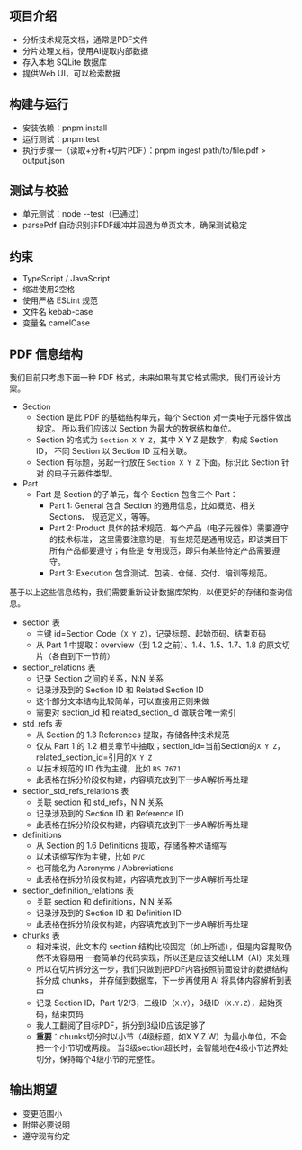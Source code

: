 项目介绍
---

- 分析技术规范文档，通常是PDF文件
- 分片处理文档，使用AI提取内部数据
- 存入本地 SQLite 数据库
- 提供Web UI，可以检索数据


构建与运行
---

- 安装依赖：pnpm install
- 运行测试：pnpm test
- 执行步骤一（读取+分析+切片PDF）：pnpm ingest path/to/file.pdf > output.json

测试与校验
---

- 单元测试：node --test（已通过）
- parsePdf 自动识别非PDF缓冲并回退为单页文本，确保测试稳定


约束
---

- TypeScript / JavaScript
- 缩进使用2空格
- 使用严格 ESLint 规范
- 文件名 kebab-case
- 变量名 camelCase


PDF 信息结构
---

我们目前只考虑下面一种 PDF 格式，未来如果有其它格式需求，我们再设计方案。

- Section
    - Section 是此 PDF 的基础结构单元，每个 Section 对一类电子元器件做出规定。
        所以我们应该以 Section 为最大的数据结构单位。
    - Section 的格式为 `Section X Y Z`，其中 X Y Z 是数字，构成 Section ID，
        不同 Section 以 Section ID 互相关联。
    - Section 有标题，另起一行放在 `Section X Y Z` 下面。标识此 Section 针对
        的电子元器件类型。
- Part
    - Part 是 Section 的子单元，每个 Section 包含三个 Part：
        - Part 1: General 包含 Section 的通用信息，比如概览、相关 Sections、
            规范定义，等等。 
        - Part 2: Product 具体的技术规范，每个产品（电子元器件）需要遵守的技术标准，
            这里需要注意的是，有些规范是通用规范，即该类目下所有产品都要遵守；有些是
            专用规范，即只有某些特定产品需要遵守。
        - Part 3: Execution 包含测试、包装、仓储、交付、培训等规范。

基于以上这些信息结构，我们需要重新设计数据库架构，以便更好的存储和查询信息。

- section 表
    - 主键 id=Section Code（`X Y Z`），记录标题、起始页码、结束页码
    - 从 Part 1 中提取：overview（到 1.2 之前）、1.4、1.5、1.7、1.8 的原文切片（各自到下一节前）
- section_relations 表
    - 记录 Section 之间的关系，N:N 关系
    - 记录涉及到的 Section ID 和 Related Section ID
    - 这个部分文本结构比较简单，可以直接用正则来做
    - 需要对 section_id 和 related_section_id 做联合唯一索引
- std_refs 表
    - 从 Section 的 1.3 References 提取，存储各种技术规范
    - 仅从 Part 1 的 1.2 相关章节中抽取；section_id=当前Section的`X Y Z`，related_section_id=引用的`X Y Z`
    - 以技术规范的 ID 作为主键，比如 `BS 7671`
    - 此表格在拆分阶段仅构建，内容填充放到下一步AI解析再处理
- section_std_refs_relations 表
    - 关联 section 和 std_refs，N:N 关系
    - 记录涉及到的 Section ID 和 Reference ID
    - 此表格在拆分阶段仅构建，内容填充放到下一步AI解析再处理
- definitions
    - 从 Section 的 1.6 Definitions 提取，存储各种术语缩写
    - 以术语缩写作为主键，比如 `PVC`
    - 也可能名为 Acronyms / Abbreviations
    - 此表格在拆分阶段仅构建，内容填充放到下一步AI解析再处理
- section_definition_relations 表
    - 关联 section 和 definitions，N:N 关系
    - 记录涉及到的 Section ID 和 Definition ID
    - 此表格在拆分阶段仅构建，内容填充放到下一步AI解析再处理
- chunks 表
    - 相对来说，此文本的 section 结构比较固定（如上所述），但是内容提取仍然不太容易用
        一套简单的代码实现，所以还是应该交给LLM（AI）来处理
    - 所以在切片拆分这一步，我们只做到把PDF内容按照前面设计的数据结构拆分成 chunks，
        并存储到数据库，下一步再使用 AI 将具体内容解析到表中
    - 记录 Section ID，Part 1/2/3，二级ID（`X.Y`），3级ID（`X.Y.Z`），起始页码，结束页码
    - 我人工翻阅了目标PDF，拆分到3级ID应该足够了
    - **重要**：chunks切分时以小节（4级标题，如X.Y.Z.W）为最小单位，不会把一个小节切成两段。
        当3级section超长时，会智能地在4级小节边界处切分，保持每个4级小节的完整性。

输出期望
---

- 变更范围小
- 附带必要说明
- 遵守现有约定
